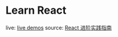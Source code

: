 # Learn React

live: [live demos](https://learn-react.merlin218.top)
source: [React 进阶实践指南](https://juejin.cn/book/6945998773818490884)

